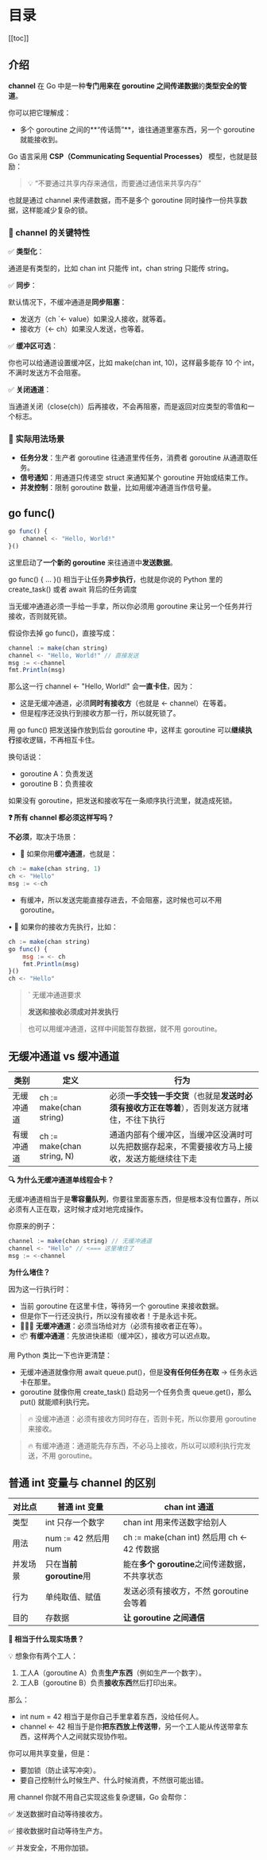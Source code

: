 # 目录

[[toc]]

## 介绍

**channel** 在 Go 中是一种**专门用来在 goroutine 之间传递数据**的**类型安全的管道**。

你可以把它理解成：

- 多个 goroutine 之间的**“传话筒”**，谁往通道里塞东西，另一个 goroutine 就能接收到。

Go 语言采用 **CSP（Communicating Sequential Processes）** 模型，也就是鼓励：

> 💡 “不要通过共享内存来通信，而要通过通信来共享内存”
> 

也就是通过 channel 来传递数据，而不是多个 goroutine 同时操作一份共享数据，这样能减少复杂的锁。

### **🧬 channel 的关键特性**

✅ **类型化**：

通道是有类型的，比如 chan int 只能传 int，chan string 只能传 string。

✅ **同步**：

默认情况下，不缓冲通道是**同步阻塞**：

- 发送方（ch `<- value）如果没人接收，就等着。
- 接收方（<- ch）如果没人发送，也等着。

✅ **缓冲区可选**：

你也可以给通道设置缓冲区，比如 make(chan int, 10)，这样最多能存 10 个 int，不满时发送方不会阻塞。

✅ **关闭通道**：

当通道关闭（close(ch)）后再接收，不会再阻塞，而是返回对应类型的零值和一个标志。

### **🎨 实际用法场景**

- **任务分发**：生产者 goroutine 往通道里传任务，消费者 goroutine 从通道取任务。
- **信号通知**：用通道只传递空 struct 来通知某个 goroutine 开始或结束工作。
- **并发控制**：限制 goroutine 数量，比如用缓冲通道当作信号量。

## go func()

```jsx
go func() {
    channel <- "Hello, World!"
}()
```

这里启动了**一个新的 goroutine** 来往通道中**发送数据**。

go func() { ... }() 相当于让任务**异步执行**，也就是你说的 Python 里的 create_task() 或者 await 背后的任务调度

当无缓冲通道必须一手给一手拿，所以你必须用 goroutine 来让另一个任务并行接收，否则就死锁。

假设你去掉 go func()，直接写成：

```jsx
channel := make(chan string)
channel <- "Hello, World!" // 直接发送
msg := <-channel
fmt.Println(msg)
```

那么这一行 channel <- "Hello, World!" 会**一直卡住**，因为：

- 这是无缓冲通道，必须**同时有接收方**（也就是 <- channel）在等着。
- 但是程序还没执行到接收方那一行，所以就死锁了。

用 go func() 把发送操作放到后台 goroutine 中，这样主 goroutine 可以**继续执行**接收逻辑，不再相互卡住。

换句话说：

- goroutine A：负责发送
- goroutine B：负责接收

如果没有 goroutine，把发送和接收写在一条顺序执行流里，就造成死锁。

**❓ 所有 channel 都必须这样写吗？**

**不必须**，取决于场景：

- 📌 如果你用**缓冲通道**，也就是：

```jsx
ch := make(chan string, 1)
ch <- "Hello"
msg := <-ch
```

- 有缓冲，所以发送完能直接存进去，不会阻塞，这时候也可以不用 goroutine。

• 📌 如果你的接收方先执行，比如：

```jsx
ch := make(chan string)
go func() {
    msg := <- ch
    fmt.Println(msg)
}()
ch <- "Hello"
```

>` 无缓冲通道要求
> 
> 
> **发送和接收必须成对并发执行**
> 

> 也可以用缓冲通道，这样中间能暂存数据，就不用 goroutine。
> 

## **无缓冲通道 vs 缓冲通道**

| **类别** | **定义** | **行为** |
| --- | --- | --- |
| 无缓冲通道 | ch := make(chan string) | 必须**一手交钱一手交货**（也就是**发送时必须有接收方正在等着**），否则发送方就堵住，不往下执行 |
| 有缓冲通道 | ch := make(chan string, N) | 通道内部有个缓冲区，当缓冲区没满时可以先把数据存起来，不需要接收方马上接收，发送方能继续往下走 |

**🔍 为什么无缓冲通道单线程会卡？**

无缓冲通道相当于是**零容量队列**，你要往里面塞东西，但是根本没有位置存，所以必须有人正在取，这时候才成对地完成操作。

你原来的例子：

```jsx
channel := make(chan string) // 无缓冲通道
channel <- "Hello" // <=== 这里堵住了
msg := <-channel
```

**为什么堵住？**

因为这一行执行时：

- 当前 goroutine 在这里卡住，等待另一个 goroutine 来接收数据。
- 但是你下一行还没执行，所以没有接收者！于是永远卡死。
- 🧑‍🤝‍🧑 **无缓冲通道**：必须当场给对方（必须有接收者正在等）。
- 📦 **有缓冲通道**：先放进快递柜（缓冲区），接收方可以迟点取。

用 Python 类比一下也许更清楚：

- 无缓冲通道就像你用 await queue.put()，但是**没有任何任务在取** → 任务永远卡在那里。
- goroutine 就像你用 create_task() 启动另一个任务负责 queue.get()，那么 put() 就能顺利执行完。

> 🔥 没缓冲通道：必须有接收方同时存在，否则卡死，所以你要用 goroutine 来接收。
> 

> 🔥 有缓冲通道：通道能先存东西，不必马上接收，所以可以顺利执行完发送，不用 goroutine。
> 

## **普通 int 变量与 channel 的区别**

| **对比点** | **普通** int **变量** | chan int **通道** |
| --- | --- | --- |
| 类型 | int 只存一个数字 | chan int 用来传送数字给别人 |
| 用法 | num := 42 然后用 num | ch := make(chan int) 然后用 ch <- 42 传数据 |
| 并发场景 | 只在**当前 goroutine**用 | 能在**多个 goroutine**之间传递数据，不共享状态 |
| 行为 | 单纯取值、赋值 | 发送必须有接收方，不然 goroutine 会等着 |
| 目的 | 存数据 | **让 goroutine 之间通信** |

**🎯 相当于什么现实场景？**

💡 想象你有两个工人：

1. 工人A（goroutine A）负责**生产东西**（例如生产一个数字）。
2. 工人B（goroutine B）负责**接收东西**然后打印出来。

那么：

- int num = 42 相当于是你自己手里拿着东西，没给任何人。
- channel <- 42 相当于是你**把东西放上传送带**，另一个工人能从传送带拿东西，这样两个人之间就实现协作啦。

你可以用共享变量，但是：

- 要加锁（防止读写冲突）。
- 要自己控制什么时候生产、什么时候消费，不然很可能出错。

用 channel 你就不用自己实现这些复杂逻辑，Go 会帮你：

✅ 发送数据时自动等待接收方。

✅ 接收数据时自动等待生产方。

✅ 并发安全，不用你加锁。